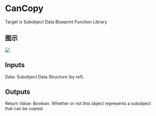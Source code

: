 # CanCopy

Target is Subobject Data Blueprint Function Library

## 图示

![]($-20221218-21050773.png)

## Inputs

Data: Subobject Data Structure (by ref).  

## Outputs

Return Value: Boolean. Whether or not this object represents a subobject that can be copied.

